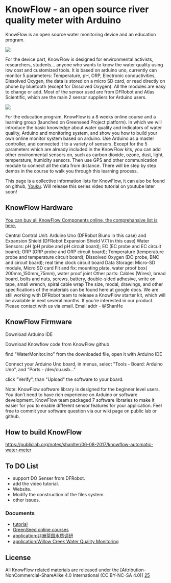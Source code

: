 # KnowFlow - an open source river quality meter with Arduino

KnowFlow is an open source water monitoring device and an education program.

![](https://publiclab.org/system/images/photos/000/020/692/large/BOM.JPG)



For the device part, KnowFlow is designed for environmental activists, researchers, students... anyone who wants to know the water quality using low cost and customized tools. It is based on arduino uno, currently can monitor 5 parameters: Temperature, pH, ORP, Electronic conductivities, Dissolved Oxygen, the data is stored on a micro SD card, or read directly on phone by bluetooth (except for Dissolved Oxygen). All the modules are easy to change or add. Most of the sensor used are from DFRobot and Atlas Scientific, which are the main 2 sensor suppliers for Arduino users.

![](https://publiclab.org/system/images/photos/000/020/719/large/Lauren_Field_Test.jpg)

For the education program, KnowFlow is a 8 weeks online course and a learning group (launched on Greenseed Project platform). In which we will introduce the basic knowledge about water quality and indicators of water quality, Arduino and monitoring system, and show you how to build your own online monitor system based on arduino. Use Arduino as a master controller, and connected it to a variety of sensors. Except for the 5 parameters which are already included in the KnowFlow kits, you can add other environmental sensors on, such as carbon dioxide, ozone, dust, light, temperature, humidity sensors. Then use GPS and other communication module to connect all the data from distance. There will be step by step demos in the course to walk you through this learning process.

This page is a collective information lists for KnowFlow, it can also be found on github, [Youku](http://v.youku.com/v_show/id_XMTYzNTA1NzU1Mg==.html?spm=a2hzp.8253876.0.0&f=27620513).
Will release this series video tutorial on youtube later soon!



## KnowFlow Hardware 

[You can buy all KnowFlow Components online, the comprehansive list is here.](https://docs.google.com/spreadsheets/d/1rwVUIwqTOvZiKi_0vdBPrXMIw2YB-nsFnhaVy5seE-M/edit?usp=sharing)

Central Control Unit: Arduino Uno (DFRobot Bluno in this case) and Expansion Shield (DFRobot Expansion Shield V7.1 in this case)
Water Sensors: pH (pH probe and pH circuit board); EC (EC probe and EC circuit board); ORP (ORP probe and ORP circuit board); Temperature (temperature probe and temperature circuit board); Dissolved Oxygen (DO probe, BNC and circuit board); real time clock circuit board
Data Storage: Micro-SD module, Micro SD card
Fit and fix: mounting plate, water proof box( 200mm_150mm_75mm), water proof joint
Other parts: Cables (Wires), bread board, bolts and nuts, screws, battery, double-sided adhesive, write on tape, small wrench, spiral cable wrap
The size, modal, drawings, and other specifications of the materials can be found here at google docs.
We are still working with DFRobot team to release a KnowFlow starter kit, which will be available in next several months. If you’re interested in our product. Please contact with us via email. 
Email addr - @ShanHe

## KnowFlow Firmware

Download Arduino IDE

Download Knowflow code from KnowFlow github

find "WaterMonitor.ino" from the downloaded file, open it with Arduino IDE

Connect your Arduino Uno board, in menus, select "Tools - Board: Arduino Uno", and "Ports - /dev/cu.usb..."

click "Verify", than "Upload" the software to your board.

Note: KnowFlow software library is designed for the beginner level users. 
You don’t need to have rich experience on Arduino or software development. 
KnowFlow team packaged 7 software libraries to make it easier for you to enable different sensor features for your application. 
Feel free to commit your software question via our wiki page on public lab or github.

## How to build KnowFlow 

https://publiclab.org/notes/shanlter/06-08-2017/knowflow-automatic-water-meter


## To DO List
- support DO Senser from DFRobot.
- add the video tutorial.
- Website.
- Modify the construction of the files system.
- other issues.


### Documents

 * [tutorial][15]
 * [GreenSeed online courses][16]
 * [application:非洲茶园水质调研][17]
 * [application:Willow Creek Water Quality Monitoring][18]

## License

All KnowFlow related materials are released under the [Attribution-NonCommercial-ShareAlike 4.0 International (CC BY-NC-SA 4.0)] [25]
 


  [1]: https://www.dfrobot.com/product-1071.html
  [2]: https://www.dfrobot.com/product-489.html
  [3]: https://www.dfrobot.com/product-1190.html
  [4]: https://www.dfrobot.com/product-770.html
  [5]: https://publiclab.org/system/images/photos/000/020/692/large/BOM.JPG
  [6]: https://www.dfrobot.com/product-1044.html
  [7]: https://www.dfrobot.com/product-1025.html
  [8]: https://www.dfrobot.com/product-1123.html
  [9]: https://www.dfrobot.com/product-1009.html
  [10]: https://www.dfrobot.com/product-1600.html
  [11]: https://www.dfrobot.com/product-875.html
  [12]: https://www.dfrobot.com/product-1621.html
  [13]: https://www.dfrobot.com/product-1190.html
  [14]: https://github.com/KnowFlow/KnowFlow_AWM
  [15]: https://publiclab.org/notes/shanlter/06-08-2017/knowflow-automatic-water-meter
  [16]: http://blog.sina.com.cn/s/blog_9f86b6d50102w9m1.html
  [17]: http://www.dfrobot.com.cn/community/thread-26733-1-1.html
  [18]: https://publiclab.org/notes/MadTinker/07-31-2017/willow-creek-water-quality-monitoring
  [19]: https://www.dfrobot.com/wiki/index.php/PH_meter%28SKU:_SEN0161%29
  [20]: https://www.dfrobot.com/wiki/index.php/Analog_EC_Meter_SKU:DFR0300
  [21]: https://www.dfrobot.com/wiki/index.php/Gravity:_I2C_SD2405_RTC_Module_SKU:_DFR0469
  [22]: https://github.com/Arduinolibrary/DFRobot_Gravity_Analog_Signal_Isolator_DFR0504/raw/master/Analog%20Isolation%20Module%28V1.0%29%20Schematic.pdf
  [23]: https://github.com/Arduinolibrary/DFRobot_Gravity_Analog_Signal_Isolator_DFR0504/raw/master/Analog%20Isolation%20Module%28V1.0%29%20Layout.pdf
  [24]: https://github.com/Arduinolibrary/DFRobot_Gravity_Analog_Signal_Isolator_DFR0504/raw/master/Datasheet.zip
  [25]:https://creativecommons.org/licenses/by-nc-sa/4.0/
  
